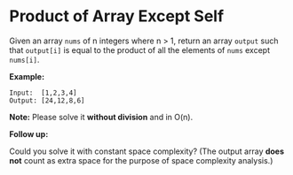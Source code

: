 # Product of Array Except Self

Given an array `nums` of n integers where n > 1,  return an array `output` such that `output[i]` is equal to the product of all the elements of `nums` except `nums[i]`.

__Example:__

```
Input:  [1,2,3,4]
Output: [24,12,8,6]
```

__Note:__ Please solve it __without division__ and in O(n).

__Follow up:__

Could you solve it with constant space complexity? (The output array __does not__ count as extra space for the purpose of space complexity analysis.)